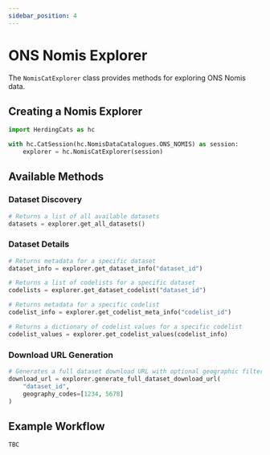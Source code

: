 ```yaml
---
sidebar_position: 4
---
```


# ONS Nomis Explorer

The `NomisCatExplorer` class provides methods for exploring ONS Nomis data.

## Creating a Nomis Explorer

```python
import HerdingCats as hc

with hc.CatSession(hc.NomisDataCatalogues.ONS_NOMIS) as session:
    explorer = hc.NomisCatExplorer(session)
```

## Available Methods

### Dataset Discovery

```python
# Returns a list of all available datasets
datasets = explorer.get_all_datasets()
```

### Dataset Details

```python
# Returns metadata for a specific dataset
dataset_info = explorer.get_dataset_info("dataset_id")

# Returns a list of codelists for a specific dataset
codelists = explorer.get_dataset_codelist("dataset_id")

# Returns metadata for a specific codelist
codelist_info = explorer.get_codelist_meta_info("codelist_id")

# Returns a dictionary of codelist values for a specific codelist
codelist_values = explorer.get_codelist_values(codelist_info)
```

### Download URL Generation

```python
# Generates a full dataset download URL with optional geographic filtering
download_url = explorer.generate_full_dataset_download_url(
    "dataset_id",
    geography_codes=[1234, 5678]
)
```

## Example Workflow

```python
TBC
```
